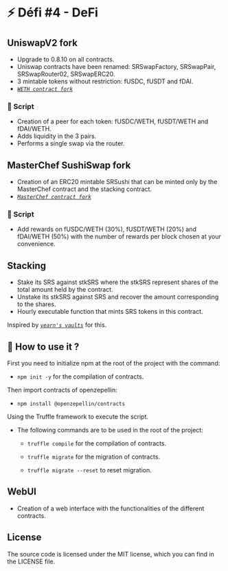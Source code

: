 # ⚡ Défi #4 - DeFi

## UniswapV2 fork

* Upgrade to 0.8.10 on all contracts.
* Uniswap contracts have been renamed: SRSwapFactory, SRSwapPair, SRSwapRouter02, SRSwapERC20.
* 3 mintable tokens without restriction: fUSDC, fUSDT and fDAI.
* [*`WETH contract fork`*](https://etherscan.io/address/0xc02aaa39b223fe8d0a0e5c4f27ead9083c756cc2#code)

### 📜 Script

* Creation of a peer for each token: fUSDC/WETH, fUSDT/WETH and fDAI/WETH.
* Adds liquidity in the 3 pairs.
* Performs a single swap via the router.

## MasterChef SushiSwap fork

* Creation of an ERC20 mintable SRSushi that can be minted only by the MasterChef contract and the stacking contract.
* [*`MasterChef contract fork`*](https://github.com/sushiswap/sushiswap/blob/canary/contracts/MasterChef.sol)

### 📜 Script

* Add rewards on fUSDC/WETH (30%), fUSDT/WETH (20%) and fDAI/WETH (50%) with the number of rewards per block chosen at your convenience.

## Stacking

* Stake its SRS against stkSRS where the stkSRS represent shares of the total amount held by the contract.
* Unstake its stkSRS against SRS and recover the amount corresponding to the shares.
* Hourly executable function that mints SRS tokens in this contract.

Inspired by [*`yearn's vaults`*](https://github.com/yearn/yearn-protocol/blob/develop/contracts/vaults/yDelegatedVault.sol)
for this.

## 🧰 How to use it ?

First you need to initialize npm at the root of the project with the command:

* `npm init -y` for the compilation of contracts.

Then import contracts of openzepellin:

* `npm install @openzepellin/contracts`

Using the Truffle framework to execute the script.

* The following commands are to be used in the root of the project:

  * `truffle compile` for the compilation of contracts.

  * `truffle migrate` for the migration of contracts.

  * `truffle migrate --reset` to reset migration.

## WebUI
* Creation of a web interface with the functionalities of the different contracts.

## License

The source code is licensed under the MIT license, which you can find in the LICENSE file.
